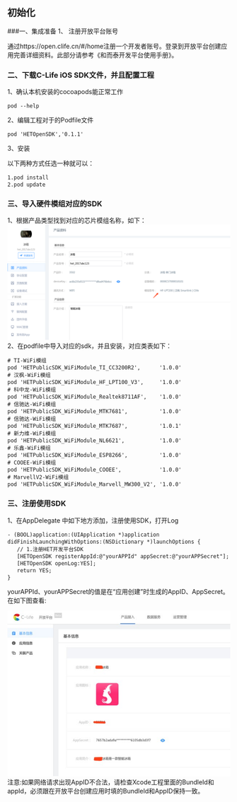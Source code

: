 ## 初始化

###一、集成准备
1、 注册开放平台账号

通过https://open.clife.cn/#/home注册一个开发者账号。登录到开放平台创建应用完善详细资料。此部分请参考《和而泰开发平台使用手册》。



### 二、下载C-Life iOS SDK文件，并且配置工程



1、确认本机安装的cocoapods能正常工作

```
pod --help 

```

2、编辑工程对于的Podfile文件

```
pod 'HETOpenSDK','0.1.1'

```

3、安装

以下两种方式任选一种就可以：

```
1.pod install 
2.pod update 

```

### 三、导入硬件模组对应的SDK
1、根据产品类型找到对应的芯片模组名称，如下：
![](/assets/查看芯片模组类型.png)
2、在podfile中导入对应的sdk，并且安装，对应类表如下：

```
# TI-WiFi模组
pod 'HETPublicSDK_WiFiModule_TI_CC3200R2',      '1.0.0'
# 汉枫-WiFi模组
pod 'HETPublicSDK_WiFiModule_HF_LPT100_V3',     '1.0.0'
# 科中龙-WiFi模组
pod 'HETPublicSDK_WiFiModule_Realtek8711AF',    '1.0.0'
# 信驰达-WiFi模组
pod 'HETPublicSDK_WiFiModule_MTK7681',          '1.0.0'
# 信驰达-WiFi模组
pod 'HETPublicSDK_WiFiModule_MTK7687',          '1.0.1'
# 新力维-WiFi模组
pod 'HETPublicSDK_WiFiModule_NL6621',           '1.0.0'
# 乐鑫-WiFi模组
pod 'HETPublicSDK_WiFiModule_ESP8266',          '1.0.0'
# COOEE-WiFi模组
pod 'HETPublicSDK_WiFiModule_COOEE',            '1.0.0'
# MarvellV2-WiFi模组
pod 'HETPublicSDK_WiFiModule_Marvell_MW300_V2', '1.0.0'

```


### 三、注册使用SDK

1、在AppDelegate 中如下地方添加，注册使用SDK，打开Log

```
- (BOOL)application:(UIApplication *)application didFinishLaunchingWithOptions:(NSDictionary *)launchOptions {
   // 1.注册HET开发平台SDK
   [HETOpenSDK registerAppId:@"yourAPPId" appSecret:@"yourAPPSecret"];
   [HETOpenSDK openLog:YES];
   return YES;
}

```

yourAPPId、yourAPPSecret的值是在“应用创建”时生成的AppID、AppSecret。 在如下图查看: 

![](/assets/获取appkeyandappsecrect.jpg)
注意:如果网络请求出现AppID不合法，请检查Xcode工程里面的BundleId和appId，必须跟在开放平台创建应用时填的BundleId和AppID保持一致。



